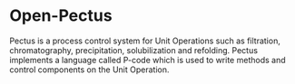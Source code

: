 # Open-Pectus
Pectus is a process control system for Unit Operations such as filtration, chromatography, precipitation, solubilization and refolding. Pectus implements a language called P-code which is used to write methods and control components on the Unit Operation.
